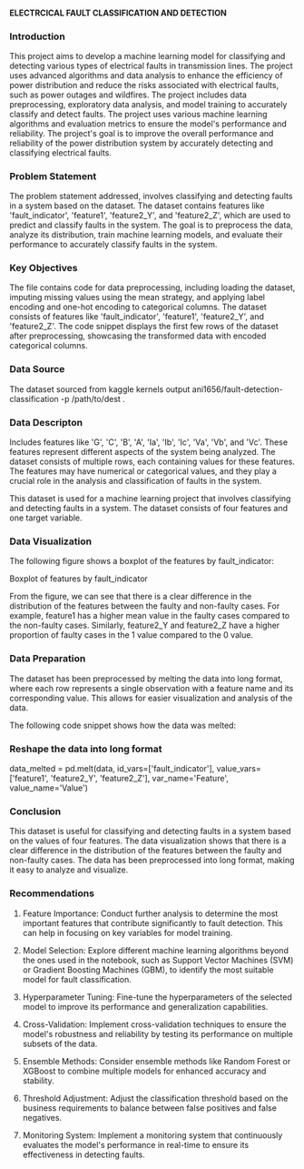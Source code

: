 #### ELECTRCICAL FAULT CLASSIFICATION AND DETECTION

### Introduction

This project aims to develop a machine learning model for  classifying and detecting various types of electrical faults in transmission lines. The project uses advanced algorithms and data analysis to enhance the efficiency of power distribution and reduce the risks associated with electrical faults, such as power outages and wildfires. The project includes data preprocessing, exploratory data analysis, and model training to accurately classify and detect faults. The project uses various machine learning algorithms and evaluation metrics to ensure the model's performance and reliability. The project's goal is to improve the overall performance and reliability of the power distribution system by accurately detecting and classifying electrical faults.

### Problem Statement

The problem statement addressed, involves classifying and detecting faults in a system based on the  dataset. The dataset contains features like 'fault_indicator', 'feature1', 'feature2_Y', and 'feature2_Z', which are used to predict and classify faults in the system. The goal is to preprocess the data, analyze its distribution, train machine learning models, and evaluate their performance to accurately classify faults in the system.

### Key Objectives

The file contains code for data preprocessing, including loading the dataset, imputing missing values using the mean strategy, and applying label encoding and one-hot encoding to categorical columns. The dataset consists of features like 'fault_indicator', 'feature1', 'feature2_Y', and 'feature2_Z'. The code snippet displays the first few rows of the dataset after preprocessing, showcasing the transformed data with encoded categorical columns.

### Data Source

The dataset sourced from kaggle kernels output ani1656/fault-detection-classification -p /path/to/dest .

### Data Descripton

Includes features like 'G', 'C', 'B', 'A', 'Ia', 'Ib', 'Ic', 'Va', 'Vb', and 'Vc'. These features represent different aspects of the system being analyzed. The dataset consists of multiple rows, each containing values for these features. The features may have numerical or categorical values, and they play a crucial role in the analysis and classification of faults in the system.

This dataset is used for a machine learning project that involves classifying and detecting faults in a system. The dataset consists of four features and one target variable.

### Data Visualization

The following figure shows a boxplot of the features by fault_indicator:

Boxplot of features by fault_indicator

From the figure, we can see that there is a clear difference in the distribution of the features between the faulty and non-faulty cases. For example, feature1 has a higher mean value in the faulty cases compared to the non-faulty cases. Similarly, feature2_Y and feature2_Z have a higher proportion of faulty cases in the 1 value compared to the 0 value.

### Data Preparation

The dataset has been preprocessed by melting the data into long format, where each row represents a single observation with a feature name and its corresponding value. This allows for easier visualization and analysis of the data.

The following code snippet shows how the data was melted:

### Reshape the data into long format

data_melted = pd.melt(data, id_vars=['fault_indicator'], value_vars=['feature1', 'feature2_Y', 'feature2_Z'],
                      var_name='Feature', value_name='Value')


### Conclusion

This dataset is useful for classifying and detecting faults in a system based on the values of four features. The data visualization shows that there is a clear difference in the distribution of the features between the faulty and non-faulty cases. The data has been preprocessed into long format, making it easy to analyze and visualize.

### Recommendations

1. Feature Importance: Conduct further analysis to determine the most important features that contribute significantly to fault detection. This can help in focusing on key variables for model training.

2. Model Selection: Explore different machine learning algorithms beyond the ones used in the notebook, such as Support Vector Machines (SVM) or Gradient Boosting Machines (GBM), to identify the most suitable model for fault classification.

3. Hyperparameter Tuning: Fine-tune the hyperparameters of the selected model to improve its performance and generalization capabilities.

4. Cross-Validation: Implement cross-validation techniques to ensure the model's robustness and reliability by testing its performance on multiple subsets of the data.

5. Ensemble Methods: Consider ensemble methods like Random Forest or XGBoost to combine multiple models for enhanced accuracy and stability.

6. Threshold Adjustment: Adjust the classification threshold based on the business requirements to balance between false positives and false negatives.

7. Monitoring System: Implement a monitoring system that continuously evaluates the model's performance in real-time to ensure its effectiveness in detecting faults.

